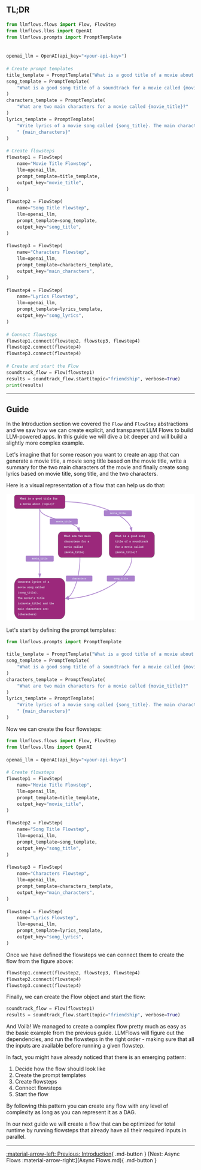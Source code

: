 ## TL;DR

```python
from llmflows.flows import Flow, FlowStep
from llmflows.llms import OpenAI
from llmflows.prompts import PromptTemplate


openai_llm = OpenAI(api_key="<your-api-key>")

# Create prompt templates
title_template = PromptTemplate("What is a good title of a movie about {topic}?")
song_template = PromptTemplate(
    "What is a good song title of a soundtrack for a movie called {movie_title}?"
)
characters_template = PromptTemplate(
    "What are two main characters for a movie called {movie_title}?"
)
lyrics_template = PromptTemplate(
    "Write lyrics of a movie song called {song_title}. The main characters are"
    " {main_characters}"
)

# Create flowsteps
flowstep1 = FlowStep(
    name="Movie Title Flowstep",
    llm=openai_llm,
    prompt_template=title_template,
    output_key="movie_title",
)

flowstep2 = FlowStep(
    name="Song Title Flowstep",
    llm=openai_llm,
    prompt_template=song_template,
    output_key="song_title",
)

flowstep3 = FlowStep(
    name="Characters Flowstep",
    llm=openai_llm,
    prompt_template=characters_template,
    output_key="main_characters",
)

flowstep4 = FlowStep(
    name="Lyrics Flowstep",
    llm=openai_llm,
    prompt_template=lyrics_template,
    output_key="song_lyrics",
)

# Connect flowsteps
flowstep1.connect(flowstep2, flowstep3, flowstep4)
flowstep2.connect(flowstep4)
flowstep3.connect(flowstep4)

# Create and start the Flow
soundtrack_flow = Flow(flowstep1)
results = soundtrack_flow.start(topic="friendship", verbose=True)
print(results)

```
***
## Guide
In the Introduction section we covered the `Flow` and `FlowStep` abstractions and we saw 
how we can create explicit, and transparent LLM Flows to build LLM-powered apps. In 
this guide we will dive a bit deeper and will build a slightly more complex example.

Let's imagine that for some reason you want to create an app that can generate a movie 
title, a movie song title based on the movie title, write a summary for the two main 
characters of the movie and finally create song lyrics based on movie title, song 
title, and the two characters.

Here is a visual representation of a flow that can help us do that:

![Screenshot](assets/complex_flow.png)

Let's start by defining the prompt templates:

```python
from llmflows.prompts import PromptTemplate

title_template = PromptTemplate("What is a good title of a movie about {topic}?")
song_template = PromptTemplate(
    "What is a good song title of a soundtrack for a movie called {movie_title}?"
)
characters_template = PromptTemplate(
    "What are two main characters for a movie called {movie_title}?"
)
lyrics_template = PromptTemplate(
    "Write lyrics of a movie song called {song_title}. The main characters are"
    " {main_characters}"
)
```

Now we can create the four flowsteps:
```python
from llmflows.flows import Flow, FlowStep
from llmflows.llms import OpenAI

openai_llm = OpenAI(api_key="<your-api-key>")

# Create flowsteps
flowstep1 = FlowStep(
    name="Movie Title Flowstep",
    llm=openai_llm,
    prompt_template=title_template,
    output_key="movie_title",
)

flowstep2 = FlowStep(
    name="Song Title Flowstep",
    llm=openai_llm,
    prompt_template=song_template,
    output_key="song_title",
)

flowstep3 = FlowStep(
    name="Characters Flowstep",
    llm=openai_llm,
    prompt_template=characters_template,
    output_key="main_characters",
)

flowstep4 = FlowStep(
    name="Lyrics Flowstep",
    llm=openai_llm,
    prompt_template=lyrics_template,
    output_key="song_lyrics",
)

```

Once we have defined the flowsteps we can connect them to create the flow from the 
figure above:
```python
flowstep1.connect(flowstep2, flowstep3, flowstep4)
flowstep2.connect(flowstep4)
flowstep3.connect(flowstep4)
```

Finally, we can create the Flow object and start the flow:

```python
soundtrack_flow = Flow(flowstep1)
results = soundtrack_flow.start(topic="friendship", verbose=True)
```

And Voilà! We managed to create a complex flow pretty much as easy as the basic example 
from the previous guide. 
LLMFlows will figure out the dependencies, and run the flowsteps in the right order - 
making sure that all the inputs are available before running a given flowstep. 

In fact, you might have already noticed that there is an emerging pattern:

1. Decide how the flow should look like
2. Create the prompt templates
3. Create flowsteps
4. Connect flowsteps
5. Start the flow

By following this pattern you can create any flow with any level of complexity as long 
as you can represent it as a DAG.

In our next guide we will create a flow that can be optimized for total runtime by 
running flowsteps that already have all their required inputs in parallel.

***
[:material-arrow-left: Previous: Introduction](Introduction.md){ .md-button }
[Next: Async Flows :material-arrow-right:](Async Flows.md){ .md-button }
